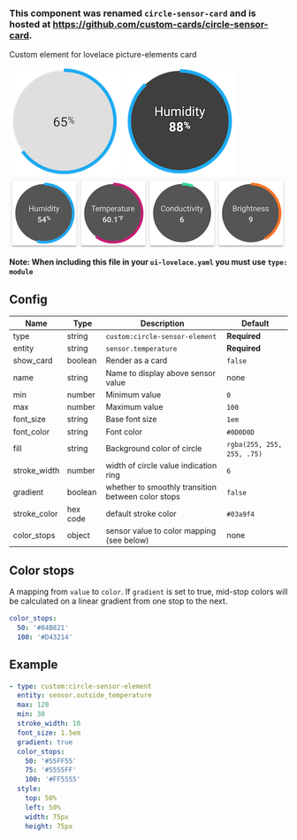 ### This component was renamed `circle-sensor-card` and is hosted at https://github.com/custom-cards/circle-sensor-card.

Custom element for lovelace picture-elements card

![Circle sensor image](circle-sensor.png)
![Circle sensor dark image](circle-sensor-dark.png)
![Circle Sensor Horizontal Stack](circle-sensor-cards.png)

**Note: When including this file in your `ui-lovelace.yaml` you must use `type: module`**

## Config

| Name | Type | Description | Default
| ---- | ---- | ----------- | -------
| type | string | `custom:circle-sensor-element` | **Required**
| entity | string | `sensor.temperature` | **Required**
| show_card | boolean | Render as a card | `false`
| name | string | Name to display above sensor value | none
| min | number | Minimum value | `0`
| max | number | Maximum value | `100`
| font_size | string | Base font size | `1em`
| font_color | string | Font color | `#0D0D0D`
| fill | string | Background color of circle | `rgba(255, 255, 255, .75)`
| stroke_width | number | width of circle value indication ring | `6`
| gradient | boolean | whether to smoothly transition between color stops | `false`
| stroke_color | hex code | default stroke color | `#03a9f4`
| color_stops | object | sensor value to color mapping (see below) | none

## Color stops
A mapping from `value` to `color`. If `gradient` is set to true, mid-stop colors will be
calculated on a linear gradient from one stop to the next.

```yaml
color_stops:
  50: '#84B821'
  100: '#D43214' 
```

## Example
```yaml
- type: custom:circle-sensor-element
  entity: sensor.outside_temperature
  max: 120
  min: 30
  stroke_width: 10
  font_size: 1.5em
  gradient: true
  color_stops:
    50: '#55FF55'
    75: '#5555FF'
    100: '#FF5555'
  style:
    top: 50%
    left: 50%
    width: 75px
    height: 75px
```
